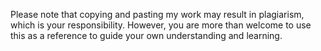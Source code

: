 Please note that copying and pasting my work may result in plagiarism, which is your responsibility. However, you are more than welcome to use this as a reference to guide your own understanding and learning.
